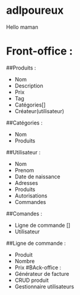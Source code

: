 # adlpoureux
Hello maman

# Front-office :
##Produits : 
- Nom
- Description
- Prix
- Tag
- Catégories[]
- Créateur(utilisateur)

##Catégories : 
- Nom
- Produits

##Utilisateur : 
- Nom
- Prenom
- Date de naissance
- Adresses
- Produits
- Autorisations
- Commandes

##Comandes : 
- Ligne de commande []
- Utilisateur

##Ligne de commande : 
- Produit
- Nombre
- Prix
#BAck-office :
- Générateur de facture
- CRUD produit
- Gestionnaire utilisateurs

